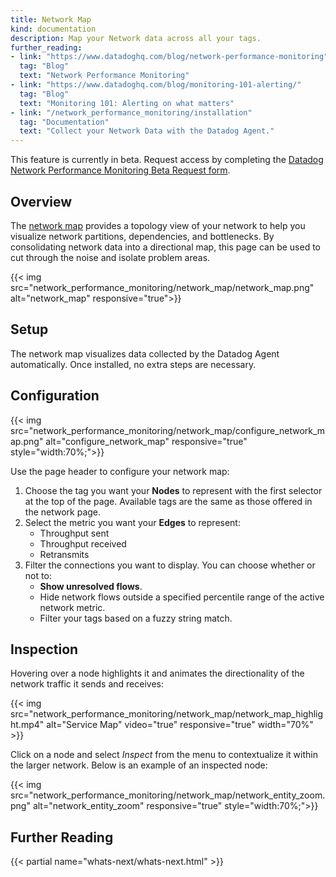 ```yaml
---
title: Network Map
kind: documentation
description: Map your Network data across all your tags.
further_reading:
- link: "https://www.datadoghq.com/blog/network-performance-monitoring"
  tag: "Blog"
  text: "Network Performance Monitoring"
- link: "https://www.datadoghq.com/blog/monitoring-101-alerting/"
  tag: "Blog"
  text: "Monitoring 101: Alerting on what matters"
- link: "/network_performance_monitoring/installation"
  tag: "Documentation"
  text: "Collect your Network Data with the Datadog Agent."
---
```


<div class="alert alert-warning">
This feature is currently in beta. Request access by completing the <a href="https://app.datadoghq.com/network/2019signup">Datadog Network Performance Monitoring Beta Request form</a>.
</div>

## Overview

The [network map][1] provides a topology view of your network to help you visualize network partitions, dependencies, and bottlenecks. By consolidating network data into a directional map, this page can be used to cut through the noise and isolate problem areas. 

{{< img src="network_performance_monitoring/network_map/network_map.png" alt="network_map" responsive="true">}}

## Setup

The network map visualizes data collected by the Datadog Agent automatically. Once installed, no extra steps are necessary.

## Configuration

{{< img src="network_performance_monitoring/network_map/configure_network_map.png" alt="configure_network_map" responsive="true" style="width:70%;">}}

Use the page header to configure your network map:

1. Choose the tag you want your **Nodes** to represent with the first selector at the top of the page. Available tags are the same as those offered in the network page.
2. Select the metric you want your **Edges** to represent:
    * Throughput sent
    * Throughput received
    * Retransmits
3. Filter the connections you want to display. You can choose whether or not to:
    * **Show unresolved flows**.
    * Hide network flows outside a specified percentile range of the active network metric.
    * Filter your tags based on a fuzzy string match.

## Inspection

Hovering over a node highlights it and animates the directionality of the network traffic it sends and receives:

{{< img src="network_performance_monitoring/network_map/network_map_highlight.mp4" alt="Service Map" video="true" responsive="true" width="70%" >}}

Click on a node and select _Inspect_ from the menu to contextualize it within the larger network. Below is an example of an inspected node:

{{< img src="network_performance_monitoring/network_map/network_entity_zoom.png" alt="network_entity_zoom" responsive="true" style="width:70%;">}}

## Further Reading

{{< partial name="whats-next/whats-next.html" >}}

[1]: https://app.datadoghq.com/network/map
